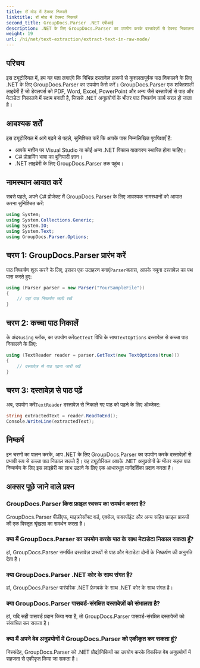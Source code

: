 ```yaml
---
title: रॉ मोड में टेक्स्ट निकालें
linktitle: रॉ मोड में टेक्स्ट निकालें
second_title: GroupDocs.Parser .NET एपीआई
description: .NET के लिए GroupDocs.Parser का उपयोग करके दस्तावेज़ों से टेक्स्ट निकालना सीखें। अपने .NET अनुप्रयोगों में आसान, कुशल और निर्बाध टेक्स्ट निष्कर्षण।
weight: 19
url: /hi/net/text-extraction/extract-text-in-raw-mode/
---
```

## परिचय
इस ट्यूटोरियल में, हम यह पता लगाएंगे कि विभिन्न दस्तावेज़ प्रारूपों से कुशलतापूर्वक पाठ निकालने के लिए .NET के लिए GroupDocs.Parser का उपयोग कैसे करें। GroupDocs.Parser एक शक्तिशाली लाइब्रेरी है जो डेवलपर्स को PDF, Word, Excel, PowerPoint और अन्य जैसे दस्तावेज़ों से पाठ और मेटाडेटा निकालने में सक्षम बनाती है, जिससे .NET अनुप्रयोगों के भीतर पाठ निष्कर्षण कार्य सरल हो जाता है।
## आवश्यक शर्तें
इस ट्यूटोरियल में आगे बढ़ने से पहले, सुनिश्चित करें कि आपके पास निम्नलिखित पूर्वापेक्षाएँ हैं:
- आपके मशीन पर Visual Studio या कोई अन्य .NET विकास वातावरण स्थापित होना चाहिए।
- C# प्रोग्रामिंग भाषा का बुनियादी ज्ञान।
- .NET लाइब्रेरी के लिए GroupDocs.Parser तक पहुंच।

## नामस्थान आयात करें
सबसे पहले, अपने C# प्रोजेक्ट में GroupDocs.Parser के लिए आवश्यक नामस्थानों को आयात करना सुनिश्चित करें:
```csharp
using System;
using System.Collections.Generic;
using System.IO;
using System.Text;
using GroupDocs.Parser.Options;
```
## चरण 1: GroupDocs.Parser प्रारंभ करें
 पाठ निष्कर्षण शुरू करने के लिए, इसका एक उदाहरण बनाएं`Parser`क्लास, आपके नमूना दस्तावेज़ का पथ पास करते हुए:
```csharp
using (Parser parser = new Parser("YourSampleFile"))
{
    // यहां पाठ निष्कर्षण जारी रखें
}
```
## चरण 2: कच्चा पाठ निकालें
 के अंदर`using` ब्लॉक, का उपयोग करें`GetText` विधि के साथ`TextOptions` दस्तावेज़ से कच्चा पाठ निकालने के लिए:
```csharp
using (TextReader reader = parser.GetText(new TextOptions(true)))
{
    // दस्तावेज़ से पाठ पढ़ना जारी रखें
}
```
## चरण 3: दस्तावेज़ से पाठ पढ़ें
 अब, उपयोग करें`TextReader` दस्तावेज़ से निकाले गए पाठ को पढ़ने के लिए ऑब्जेक्ट:
```csharp
string extractedText = reader.ReadToEnd();
Console.WriteLine(extractedText);
```

## निष्कर्ष
इन चरणों का पालन करके, आप .NET के लिए GroupDocs.Parser का उपयोग करके दस्तावेज़ों से प्रभावी रूप से कच्चा पाठ निकाल सकते हैं। यह ट्यूटोरियल आपके .NET अनुप्रयोगों के भीतर सहज पाठ निष्कर्षण के लिए इस लाइब्रेरी का लाभ उठाने के लिए एक आधारभूत मार्गदर्शिका प्रदान करता है।

## अक्सर पूछे जाने वाले प्रश्न
### GroupDocs.Parser किस फ़ाइल स्वरूप का समर्थन करता है?
GroupDocs.Parser पीडीएफ, माइक्रोसॉफ्ट वर्ड, एक्सेल, पावरपॉइंट और अन्य सहित फ़ाइल प्रारूपों की एक विस्तृत श्रृंखला का समर्थन करता है।
### क्या मैं GroupDocs.Parser का उपयोग करके पाठ के साथ मेटाडेटा निकाल सकता हूँ?
हां, GroupDocs.Parser समर्थित दस्तावेज़ प्रारूपों से पाठ और मेटाडेटा दोनों के निष्कर्षण की अनुमति देता है।
### क्या GroupDocs.Parser .NET कोर के साथ संगत है?
हां, GroupDocs.Parser पारंपरिक .NET फ्रेमवर्क के साथ .NET कोर के साथ संगत है।
### क्या GroupDocs.Parser पासवर्ड-संरक्षित दस्तावेज़ों को संभालता है?
हां, यदि सही पासवर्ड प्रदान किया गया है, तो GroupDocs.Parser पासवर्ड-संरक्षित दस्तावेजों को संसाधित कर सकता है।
### क्या मैं अपने वेब अनुप्रयोगों में GroupDocs.Parser को एकीकृत कर सकता हूं?
निस्संदेह, GroupDocs.Parser को .NET प्रौद्योगिकियों का उपयोग करके विकसित वेब अनुप्रयोगों में सहजता से एकीकृत किया जा सकता है।